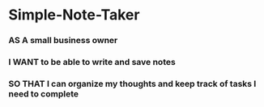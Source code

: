 # Simple-Note-Taker

### AS A small business owner
### I WANT to be able to write and save notes
### SO THAT I can organize my thoughts and keep track of tasks I need to complete
